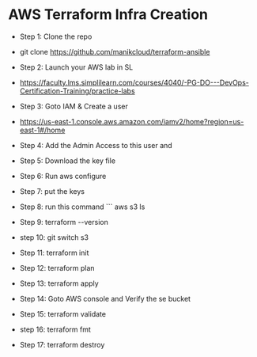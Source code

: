 
# AWS Terraform Infra Creation
- Step 1: Clone the repo
- git clone https://github.com/manikcloud/terraform-ansible
- Step 2: Launch your AWS lab in SL 
- https://faculty.lms.simplilearn.com/courses/4040/-PG-DO---DevOps-Certification-Training/practice-labs
- Step 3: Goto IAM & Create a user 
- https://us-east-1.console.aws.amazon.com/iamv2/home?region=us-east-1#/home
- Step 4: Add the Admin Access to this user and 
- Step 5: Download the key file 
- Step 6: Run aws configure 
- Step 7: put the keys

- Step 8: run this command ``` aws s3 ls
- Step 9: terraform --version
- step 10: git switch s3
- Step 11: terraform init 
- Step 12: terraform plan
- Step 13: terraform apply 
- Step 14: Goto AWS console and Verify the se bucket 
- Step 15: terraform validate
- step 16: terraform fmt
- Step 17: terraform destroy
